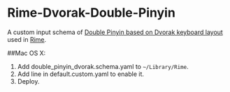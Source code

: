 Rime-Dvorak-Double-Pinyin
=========================

A custom input schema of [Double Pinyin based on Dvorak keyboard layout](http://zhangshenjia.com/event/dvorak-shuangpin/) used in [Rime](https://code.google.com/p/rimeime/).

##Mac OS X:
1. Add double_pinyin_dvorak.schema.yaml to `~/Library/Rime`.
2. Add line in default.custom.yaml to enable it.
3. Deploy.
